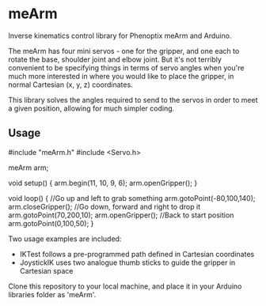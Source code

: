meArm
=====

Inverse kinematics control library for Phenoptix meArm and Arduino.

The meArm has four mini servos - one for the gripper, and one each to rotate the base, shoulder joint and elbow joint.  But it's not terribly convenient to be specifying things in terms of servo angles when you're much more interested in where you would like to place the gripper, in normal Cartesian (x, y, z) coordinates.

This library solves the angles required to send to the servos in order to meet a given position, allowing for much simpler coding.

Usage
-----

#include "meArm.h"
#include <Servo.h>

meArm arm;

void setup() {
  arm.begin(11, 10, 9, 6);
  arm.openGripper();
}

void loop() {
  //Go up and left to grab something
  arm.gotoPoint(-80,100,140); 
  arm.closeGripper();
  //Go down, forward and right to drop it
  arm.gotoPoint(70,200,10);
  arm.openGripper();
  //Back to start position
  arm.gotoPoint(0,100,50);
}

Two usage examples are included:
* IKTest follows a pre-programmed path defined in Cartesian coordinates
* JoystickIK uses two analogue thumb sticks to guide the gripper in Cartesian space

Clone this repository to your local machine, and place it in your Arduino libraries folder as 'meArm'.
